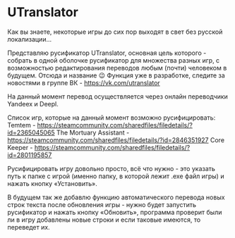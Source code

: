# UTranslator

Как вы знаете, некоторые игры до сих пор выходят в свет без русской локализации...

Представляю русификатор UTranslator, основная цель которого - собрать в одной оболочке русификатор для множества разных игр, с возможностью редактирования переводов любым (почти) человеком в будущем. Отсюда и название 😉 Функция уже в разработке, следите за новостями в группе ВК - https://vk.com/utranslator

На данный момент перевод осуществляется через онлайн переводчики Yandeex и Deepl.

Список игр, которые на данный момент возможно русифицировать:
Temtem - https://steamcommunity.com/sharedfiles/filedetails/?id=2365045065
The Mortuary Assistant - https://steamcommunity.com/sharedfiles/filedetails/?id=2846351927
Core Keeper - https://steamcommunity.com/sharedfiles/filedetails/?id=2801195857

Русифицировать игру довольно просто, всё что нужно - это указать путь к папке с игрой (именно папку, в которой лежит .exe файл игры) и нажать кнопку «Установить».

В будущем так же добавлю функцию автоматического перевода новых строк текста после обновления игры - нужно будет запустить русификатор и нажать кнопку «Обновить», программа проверит были ли в игру добавлены новые строки и если таковые имеются, то переведет их.
